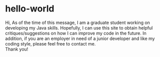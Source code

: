 # hello-world

Hi, 
As of the time of this message, I am a graduate student working on developing my Java skills.
Hopefully, I can use this site to obtain helpful critiques/suggestions on how I can improve my code in the future.
In addition, if you are an employer in need of a junior developer and like my coding style, please feel free to contact me.  
Thank you!
